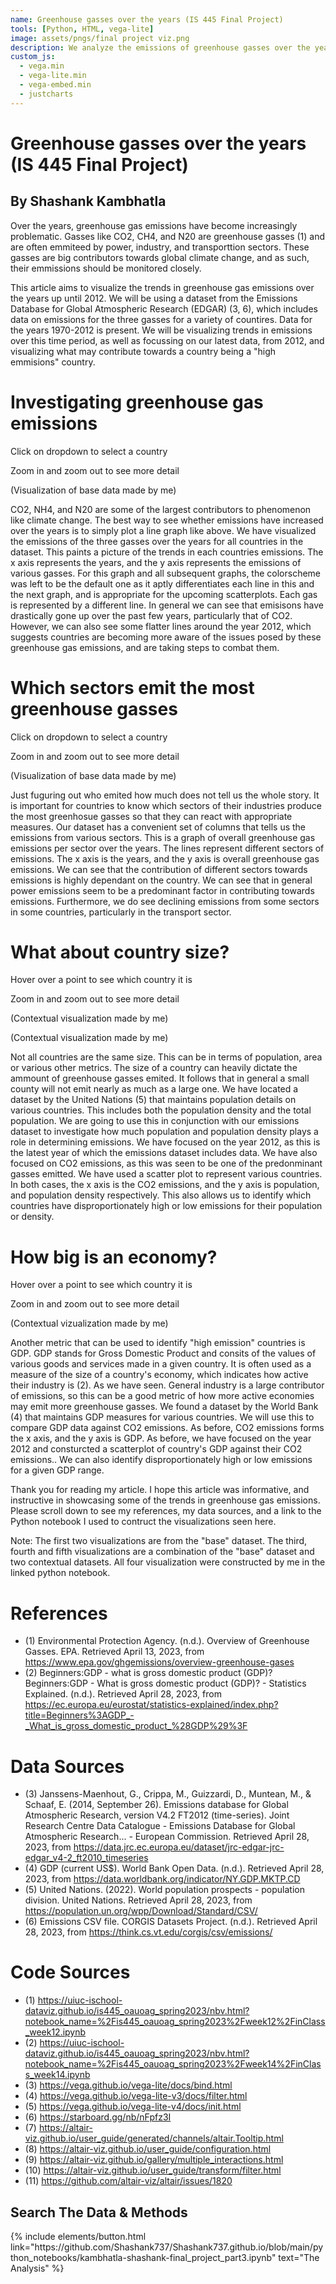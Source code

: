 ```yaml
---
name: Greenhouse gasses over the years (IS 445 Final Project)
tools: [Python, HTML, vega-lite]
image: assets/pngs/final project viz.png
description: We analyze the emissions of greenhouse gasses over the years up to 2012 to see how our emmissions are trending. We investigate what are indicators of a high emission country.
custom_js:
  - vega.min
  - vega-lite.min
  - vega-embed.min
  - justcharts
---
```


# Greenhouse gasses over the years (IS 445 Final Project)
## By Shashank Kambhatla

Over the years, greenhouse gas emissions have become increasingly problematic. Gasses like CO2, CH4, and N20 are greenhouse gasses (1) and are often emmiteed by power, industry, and transporttion sectors. These gasses are big contributors towards global climate change, and as such, their emmissions should be monitored closely. 

This article aims to visualize the trends in greenhouse gas emissions over the years up until 2012. We will be using a dataset from the Emissions Database for Global Atmospheric Research (EDGAR) (3, 6), which includes data on emissions for the three gasses for a variety of countires. Data for the years 1970-2012 is present. We will be visualizing trends in emissions over this time period, as well as focussing on our latest data, from 2012, and visualizing what may contribute towards a country being a "high emmisions" country.

# Investigating greenhouse gas emissions
Click on dropdown to select a country

Zoom in and zoom out to see more detail

(Visualization of base data made by me)

<vegachart schema-url="{{ site.baseurl }}/assets/json/mychart10.json" style="width: 100%"></vegachart>


CO2, NH4, and N20 are some of the largest contributors to phenomenon like climate change. The best way to see whether emissions have increased over the years is to simply plot a line graph like above. We have visualized the emissions of the three gasses over the years for all countries in the dataset. This paints a picture of the trends in each countries emissions. The x axis represents the years, and the y axis represents the emissions of various gasses. For this graph and all subsequent graphs, the colorscheme was left to be the default one as it aptly differentiates each line in this and the next graph, and is appropriate for the upcoming scatterplots. Each gas is represented by a different line. In general we can see that emisisons have drastically gone up over the past few years, particularly that of CO2. However, we can also see some flatter lines around the year 2012, which suggests countries are becoming more aware of the issues posed by these greenhouse gas emissions, and are taking steps to combat them.

# Which sectors emit the most greenhouse gasses
Click on dropdown to select a country

Zoom in and zoom out to see more detail

(Visualization of base data made by me)

<vegachart schema-url="{{ site.baseurl }}/assets/json/mychart11.json" style="width: 100%"></vegachart>


Just fuguring out who emited how much does not tell us the whole story. It is important for countries to know which sectors of their industries produce the most greenhosue gasses so that they can react with appropriate measures. Our dataset has a convenient set of columns that tells us the emissions from various sectors. This is a graph of overall greenhouse gas emissions per sector over the years. The lines represent different sectors of emissions. The x axis is the years, and the y axis is overall greenhouse gas emissions. We can see that the contribution of different sectors towards emissions is highly dependant on the country. We can see that in general power emissions seem to be a predominant factor in contributing towards emissions. Furthermore, we do see declining emissions from some sectors in some countries, particularly in the transport sector. 

# What about country size?
Hover over a point to see which country it is

Zoom in and zoom out to see more detail

(Contextual visualization made by me)

<vegachart schema-url="{{ site.baseurl }}/assets/json/mychart12.json" style="width: 100%"></vegachart>

(Contextual visualization made by me)

<vegachart schema-url="{{ site.baseurl }}/assets/json/mychart14.json" style="width: 100%"></vegachart>


Not all countries are the same size. This can be in terms of population, area or various other metrics. The size of a country can heavily dictate the ammount of greenhouse gasses emited. It follows that in general a small county will not emit nearly as much as a large one. We have located a dataset by the United Nations (5) that maintains population details on various countries. This includes both the population density and the total population. We are going to use this in conjunction with our emissions dataset to investigate how much population and population density plays a role in determining emissions. We have focused on the year 2012, as this is the latest year of which the emissions dataset includes data. We have also focused on CO2 emissions, as this was seen to be one of the predonminant gasses emitted. We have used a scatter plot to represent various countries. In both cases, the x axis is the CO2 emissions, and the y axis is population, and population density respectively. This also allows us to identify which countries have disproportionately high or low emissions for their population or density.

# How big is an economy?

Hover over a point to see which country it is

Zoom in and zoom out to see more detail

(Contextual vizualization made by me)

<vegachart schema-url="{{ site.baseurl }}/assets/json/mychart13.json" style="width: 100%"></vegachart>


Another metric that can be used to identify "high emission" countries is GDP. GDP stands for Gross Domestic Product and consits of the values of various goods and services made in a given country. It is often used as a measure of the size of a country's economy, which indicates how active their industry is (2). As we have seen. General industry is a large contributor of emissions, so this can be a good metric of how more active economies may emit more greenhouse gasses. We found a dataset by the World Bank (4) that maintains GDP measures for various countries. We will use this to compare GDP data against CO2 emissions. As before, CO2 emissions forms the x axis, and the y axis is GDP. As before, we have focused on the year 2012 and consturcted a scatterplot of country's GDP against their CO2 emissions.. We can also identify disproportionately high or low emissions for a given GDP range.

Thank you for reading my article. I hope this article was informative, and instructive in showcasing some of the trends in greenhouse gas emissions. Please scroll down to see my references, my data sources, and a link to the Python notebook I used to contruct the visualizations seen here.

Note: The first two visualizations are from the "base" dataset. The third, fourth and fifth visualizations are a combination of the "base" dataset and two contextual datasets. All four visualization were constructed by me in the linked python notebook.

# References

- (1) Environmental Protection Agency. (n.d.). Overview of Greenhouse Gasses. EPA. Retrieved April 13, 2023, from <https://www.epa.gov/ghgemissions/overview-greenhouse-gases>
- (2) Beginners:GDP - what is gross domestic product (GDP)? Beginners:GDP - What is gross domestic product (GDP)? - Statistics Explained. (n.d.). Retrieved April 28, 2023, from <https://ec.europa.eu/eurostat/statistics-explained/index.php?title=Beginners%3AGDP_-_What_is_gross_domestic_product_%28GDP%29%3F> 

# Data Sources

- (3) Janssens-Maenhout, G., Crippa, M., Guizzardi, D., Muntean, M., &amp; Schaaf, E. (2014, September 26). Emissions database for Global Atmospheric Research, version V4.2 FT2012 (time-series). Joint Research Centre Data Catalogue - Emissions Database for Global Atmospheric Research... - European Commission. Retrieved April 28, 2023, from <https://data.jrc.ec.europa.eu/dataset/jrc-edgar-jrc-edgar_v4-2_ft2010_timeseries> 
- (4) GDP (current US$). World Bank Open Data. (n.d.). Retrieved April 28, 2023, from <https://data.worldbank.org/indicator/NY.GDP.MKTP.CD> 
- (5) United Nations. (2022). World population prospects - population division. United Nations. Retrieved April 28, 2023, from <https://population.un.org/wpp/Download/Standard/CSV/> 
- (6) Emissions CSV file. CORGIS Datasets Project. (n.d.). Retrieved April 28, 2023, from <https://think.cs.vt.edu/corgis/csv/emissions/> 

# Code Sources

- (1) <https://uiuc-ischool-dataviz.github.io/is445_oauoag_spring2023/nbv.html?notebook_name=%2Fis445_oauoag_spring2023%2Fweek12%2FinClass_week12.ipynb>
- (2) <https://uiuc-ischool-dataviz.github.io/is445_oauoag_spring2023/nbv.html?notebook_name=%2Fis445_oauoag_spring2023%2Fweek14%2FinClass_week14.ipynb>
- (3) <https://vega.github.io/vega-lite/docs/bind.html>
- (4) <https://vega.github.io/vega-lite-v3/docs/filter.html>
- (5) <https://vega.github.io/vega-lite-v4/docs/init.html>
- (6) <https://starboard.gg/nb/nFpfz3I>
- (7) <https://altair-viz.github.io/user_guide/generated/channels/altair.Tooltip.html>
- (8) <https://altair-viz.github.io/user_guide/configuration.html>
- (9) <https://altair-viz.github.io/gallery/multiple_interactions.html>
- (10) <https://altair-viz.github.io/user_guide/transform/filter.html>
- (11) <https://github.com/altair-viz/altair/issues/1820>

## Search The Data & Methods

<!-- these are written in a combo of html and liquid --> 

<div class="right">
{% include elements/button.html link="https://github.com/Shashank737/Shashank737.github.io/blob/main/python_notebooks/kambhatla-shashank-final_project_part3.ipynb" text="The Analysis" %}
</div>

